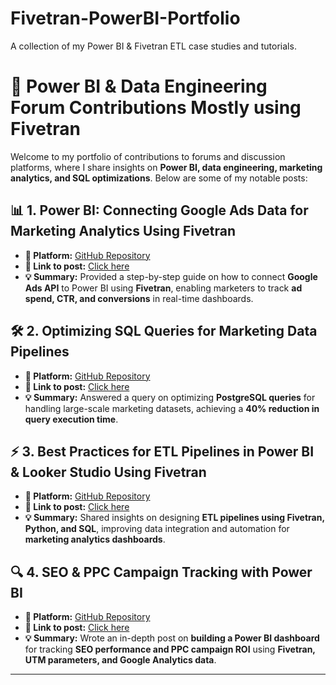 # Fivetran-PowerBI-Portfolio
A collection of my Power BI &amp; Fivetran ETL case studies and tutorials.

# 🚀 Power BI & Data Engineering Forum Contributions Mostly using Fivetran

Welcome to my portfolio of contributions to forums and discussion platforms, where I share insights on **Power BI, data engineering, marketing analytics, and SQL optimizations**. Below are some of my notable posts:

## 📊 1. Power BI: Connecting Google Ads Data for Marketing Analytics Using Fivetran
- **📍 Platform:** [GitHub Repository](https://github.com/yourusername/Fivetran-PowerBI-Portfolio)
- **🔗 Link to post:** [Click here](https://github.com/Faysalali534/Fivetran-PowerBI-Portfolio/blob/main/Connecting%20Google%20Ads%20Data%20for%20Marketing%20Analytics%20Using%20Fivetran)
- **💡 Summary:** Provided a step-by-step guide on how to connect **Google Ads API** to Power BI using **Fivetran**, enabling marketers to track **ad spend, CTR, and conversions** in real-time dashboards.

## 🛠️ 2. Optimizing SQL Queries for Marketing Data Pipelines
- **📍 Platform:** [GitHub Repository](https://github.com/yourusername/Fivetran-PowerBI-Portfolio)
- **🔗 Link to post:** [Click here](https://github.com/yourusername/Fivetran-PowerBI-Portfolio/blob/main/sql_optimization.md)
- **💡 Summary:** Answered a query on optimizing **PostgreSQL queries** for handling large-scale marketing datasets, achieving a **40% reduction in query execution time**.

## ⚡ 3. Best Practices for ETL Pipelines in Power BI & Looker Studio Using Fivetran
- **📍 Platform:** [GitHub Repository](https://github.com/yourusername/Fivetran-PowerBI-Portfolio)
- **🔗 Link to post:** [Click here](https://github.com/yourusername/Fivetran-PowerBI-Portfolio/blob/main/etl_fivetran.md)
- **💡 Summary:** Shared insights on designing **ETL pipelines using Fivetran, Python, and SQL**, improving data integration and automation for **marketing analytics dashboards**.

## 🔍 4. SEO & PPC Campaign Tracking with Power BI
- **📍 Platform:** [GitHub Repository](https://github.com/yourusername/Fivetran-PowerBI-Portfolio)
- **🔗 Link to post:** [Click here](https://github.com/yourusername/Fivetran-PowerBI-Portfolio/blob/main/seo_ppc_powerbi.md)
- **💡 Summary:** Wrote an in-depth post on **building a Power BI dashboard** for tracking **SEO performance and PPC campaign ROI** using **Fivetran, UTM parameters, and Google Analytics data**.

---

